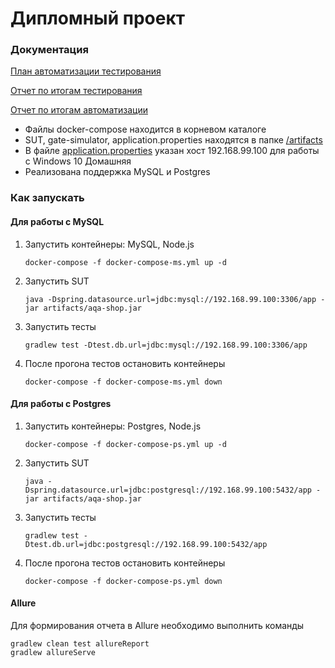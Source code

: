 # Дипломный проект

### Документация

[План автоматизации тестирования](https://github.com/falkona/qa-diploma/blob/master/docs/Plan.md)

[Отчет по итогам тестирования](https://github.com/falkona/qa-diploma/blob/master/docs/Report.md)

[Отчет по итогам автоматизации](https://github.com/falkona/qa-diploma/blob/master/docs/Summary.md)


* Файлы docker-compose находится в корневом каталоге
* SUT, gate-simulator, application.properties находятся в папке [/artifacts](https://github.com/falkona/qa-diploma/tree/master/artifacts)
* В файле [application.properties](https://github.com/falkona/qa-diploma/blob/master/artifacts/application.properties) указан хост 192.168.99.100 для работы с Windows 10 Домашняя
* Реализована поддержка MySQL и Postgres

### Как запускать

#### Для работы с MySQL
1. Запустить контейнеры: MySQL, Node.js
    ```
    docker-compose -f docker-compose-ms.yml up -d 
    ```

2. Запустить SUT
    ```
    java -Dspring.datasource.url=jdbc:mysql://192.168.99.100:3306/app -jar artifacts/aqa-shop.jar
    ```

3. Запустить тесты
    ```
    gradlew test -Dtest.db.url=jdbc:mysql://192.168.99.100:3306/app
    ```
   
4. После прогона тестов остановить контейнеры
    ```
    docker-compose -f docker-compose-ms.yml down
    ```
   
#### Для работы с Postgres
1. Запустить контейнеры: Postgres, Node.js
    ```
    docker-compose -f docker-compose-ps.yml up -d  
    ```

2. Запустить SUT
    ```
    java -Dspring.datasource.url=jdbc:postgresql://192.168.99.100:5432/app -jar artifacts/aqa-shop.jar
    ```

3. Запустить тесты
    ```
    gradlew test -Dtest.db.url=jdbc:postgresql://192.168.99.100:5432/app
    ```
4. После прогона тестов остановить контейнеры
    ```
    docker-compose -f docker-compose-ps.yml down
    ```
   
#### Allure

Для формирования отчета в Allure необходимо выполнить команды
```
gradlew clean test allureReport 
gradlew allureServe
```
